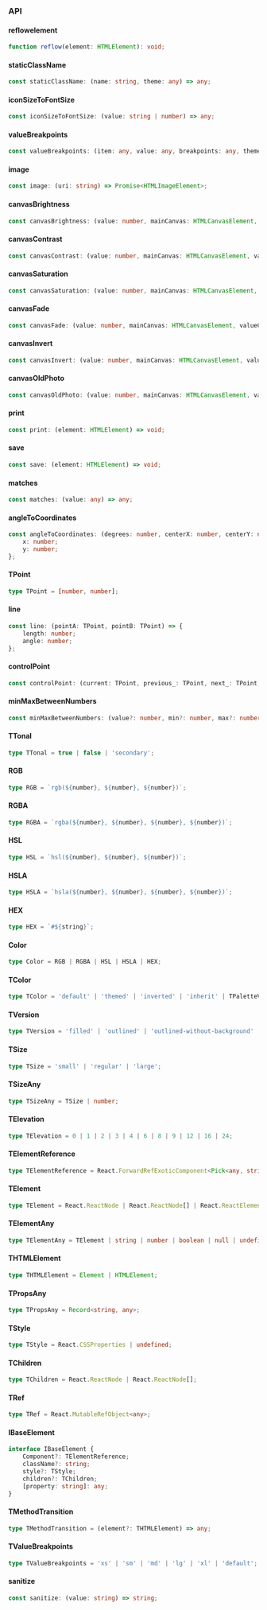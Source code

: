 

### API

#### reflowelement

```ts
function reflow(element: HTMLElement): void;
```

#### staticClassName

```ts
const staticClassName: (name: string, theme: any) => any;
```

#### iconSizeToFontSize

```ts
const iconSizeToFontSize: (value: string | number) => any;
```

#### valueBreakpoints

```ts
const valueBreakpoints: (item: any, value: any, breakpoints: any, theme: any) => any;
```

#### image

```ts
const image: (uri: string) => Promise<HTMLImageElement>;
```

#### canvasBrightness

```ts
const canvasBrightness: (value: number, mainCanvas: HTMLCanvasElement, valueCopy: HTMLCanvasElement) => HTMLCanvasElement;
```

#### canvasContrast

```ts
const canvasContrast: (value: number, mainCanvas: HTMLCanvasElement, valueCopy: HTMLCanvasElement) => HTMLCanvasElement;
```

#### canvasSaturation

```ts
const canvasSaturation: (value: number, mainCanvas: HTMLCanvasElement, valueCopy: HTMLCanvasElement) => HTMLCanvasElement;
```

#### canvasFade

```ts
const canvasFade: (value: number, mainCanvas: HTMLCanvasElement, valueCopy: HTMLCanvasElement) => HTMLCanvasElement;
```

#### canvasInvert

```ts
const canvasInvert: (value: number, mainCanvas: HTMLCanvasElement, valueCopy: HTMLCanvasElement) => HTMLCanvasElement;
```

#### canvasOldPhoto

```ts
const canvasOldPhoto: (value: number, mainCanvas: HTMLCanvasElement, valueCopy: HTMLCanvasElement) => HTMLCanvasElement;
```

#### print

```ts
const print: (element: HTMLElement) => void;
```

#### save

```ts
const save: (element: HTMLElement) => void;
```

#### matches

```ts
const matches: (value: any) => any;
```

#### angleToCoordinates

```ts
const angleToCoordinates: (degrees: number, centerX: number, centerY: number, radius: number) => {
    x: number;
    y: number;
};
```

#### TPoint

```ts
type TPoint = [number, number];
```

#### line

```ts
const line: (pointA: TPoint, pointB: TPoint) => {
    length: number;
    angle: number;
};
```

#### controlPoint

```ts
const controlPoint: (current: TPoint, previous_: TPoint, next_: TPoint, reverse?: boolean, smoothRatio?: number) => number[];
```

#### minMaxBetweenNumbers

```ts
const minMaxBetweenNumbers: (value?: number, min?: number, max?: number) => number[];
```

#### TTonal

```ts
type TTonal = true | false | 'secondary';
```

#### RGB

```ts
type RGB = `rgb(${number}, ${number}, ${number})`;
```

#### RGBA

```ts
type RGBA = `rgba(${number}, ${number}, ${number}, ${number})`;
```

#### HSL

```ts
type HSL = `hsl(${number}, ${number}, ${number})`;
```

#### HSLA

```ts
type HSLA = `hsla(${number}, ${number}, ${number}, ${number})`;
```

#### HEX

```ts
type HEX = `#${string}`;
```

#### Color

```ts
type Color = RGB | RGBA | HSL | HSLA | HEX;
```

#### TColor

```ts
type TColor = 'default' | 'themed' | 'inverted' | 'inherit' | TPaletteVersion | Color;
```

#### TVersion

```ts
type TVersion = 'filled' | 'outlined' | 'outlined-without-background' | 'text';
```

#### TSize

```ts
type TSize = 'small' | 'regular' | 'large';
```

#### TSizeAny

```ts
type TSizeAny = TSize | number;
```

#### TElevation

```ts
type TElevation = 0 | 1 | 2 | 3 | 4 | 6 | 8 | 9 | 12 | 16 | 24;
```

#### TElementReference

```ts
type TElementReference = React.ForwardRefExoticComponent<Pick<any, string | number | symbol> & React.RefAttributes<unknown>>;
```

#### TElement

```ts
type TElement = React.ReactNode | React.ReactNode[] | React.ReactElement<any, string | React.JSXElementConstructor<any>>;
```

#### TElementAny

```ts
type TElementAny = TElement | string | number | boolean | null | undefined;
```

#### THTMLElement

```ts
type THTMLElement = Element | HTMLElement;
```

#### TPropsAny

```ts
type TPropsAny = Record<string, any>;
```

#### TStyle

```ts
type TStyle = React.CSSProperties | undefined;
```

#### TChildren

```ts
type TChildren = React.ReactNode | React.ReactNode[];
```

#### TRef

```ts
type TRef = React.MutableRefObject<any>;
```

#### IBaseElement

```ts
interface IBaseElement {
    Component?: TElementReference;
    className?: string;
    style?: TStyle;
    children?: TChildren;
    [property: string]: any;
}
```

#### TMethodTransition

```ts
type TMethodTransition = (element?: THTMLElement) => any;
```

#### TValueBreakpoints

```ts
type TValueBreakpoints = 'xs' | 'sm' | 'md' | 'lg' | 'xl' | 'default';
```

#### sanitize

```ts
const sanitize: (value: string) => string;
```

